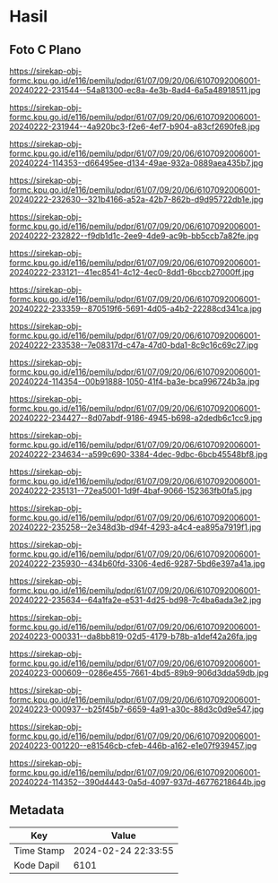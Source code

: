 # Hasil

## Foto C Plano

https://sirekap-obj-formc.kpu.go.id/e116/pemilu/pdpr/61/07/09/20/06/6107092006001-20240222-231544--54a81300-ec8a-4e3b-8ad4-6a5a48918511.jpg

https://sirekap-obj-formc.kpu.go.id/e116/pemilu/pdpr/61/07/09/20/06/6107092006001-20240222-231944--4a920bc3-f2e6-4ef7-b904-a83cf2690fe8.jpg

https://sirekap-obj-formc.kpu.go.id/e116/pemilu/pdpr/61/07/09/20/06/6107092006001-20240224-114353--d66495ee-d134-49ae-932a-0889aea435b7.jpg

https://sirekap-obj-formc.kpu.go.id/e116/pemilu/pdpr/61/07/09/20/06/6107092006001-20240222-232630--321b4166-a52a-42b7-862b-d9d95722db1e.jpg

https://sirekap-obj-formc.kpu.go.id/e116/pemilu/pdpr/61/07/09/20/06/6107092006001-20240222-232822--f9db1d1c-2ee9-4de9-ac9b-bb5ccb7a82fe.jpg

https://sirekap-obj-formc.kpu.go.id/e116/pemilu/pdpr/61/07/09/20/06/6107092006001-20240222-233121--41ec8541-4c12-4ec0-8dd1-6bccb27000ff.jpg

https://sirekap-obj-formc.kpu.go.id/e116/pemilu/pdpr/61/07/09/20/06/6107092006001-20240222-233359--870519f6-5691-4d05-a4b2-22288cd341ca.jpg

https://sirekap-obj-formc.kpu.go.id/e116/pemilu/pdpr/61/07/09/20/06/6107092006001-20240222-233538--7e08317d-c47a-47d0-bda1-8c9c16c69c27.jpg

https://sirekap-obj-formc.kpu.go.id/e116/pemilu/pdpr/61/07/09/20/06/6107092006001-20240224-114354--00b91888-1050-41f4-ba3e-bca996724b3a.jpg

https://sirekap-obj-formc.kpu.go.id/e116/pemilu/pdpr/61/07/09/20/06/6107092006001-20240222-234427--8d07abdf-9186-4945-b698-a2dedb6c1cc9.jpg

https://sirekap-obj-formc.kpu.go.id/e116/pemilu/pdpr/61/07/09/20/06/6107092006001-20240222-234634--a599c690-3384-4dec-9dbc-6bcb45548bf8.jpg

https://sirekap-obj-formc.kpu.go.id/e116/pemilu/pdpr/61/07/09/20/06/6107092006001-20240222-235131--72ea5001-1d9f-4baf-9066-152363fb0fa5.jpg

https://sirekap-obj-formc.kpu.go.id/e116/pemilu/pdpr/61/07/09/20/06/6107092006001-20240222-235258--2e348d3b-d94f-4293-a4c4-ea895a7919f1.jpg

https://sirekap-obj-formc.kpu.go.id/e116/pemilu/pdpr/61/07/09/20/06/6107092006001-20240222-235930--434b60fd-3306-4ed6-9287-5bd6e397a41a.jpg

https://sirekap-obj-formc.kpu.go.id/e116/pemilu/pdpr/61/07/09/20/06/6107092006001-20240222-235634--64a1fa2e-e531-4d25-bd98-7c4ba6ada3e2.jpg

https://sirekap-obj-formc.kpu.go.id/e116/pemilu/pdpr/61/07/09/20/06/6107092006001-20240223-000331--da8bb819-02d5-4179-b78b-a1def42a26fa.jpg

https://sirekap-obj-formc.kpu.go.id/e116/pemilu/pdpr/61/07/09/20/06/6107092006001-20240223-000609--0286e455-7661-4bd5-89b9-906d3dda59db.jpg

https://sirekap-obj-formc.kpu.go.id/e116/pemilu/pdpr/61/07/09/20/06/6107092006001-20240223-000937--b25f45b7-6659-4a91-a30c-88d3c0d9e547.jpg

https://sirekap-obj-formc.kpu.go.id/e116/pemilu/pdpr/61/07/09/20/06/6107092006001-20240223-001220--e81546cb-cfeb-446b-a162-e1e07f939457.jpg

https://sirekap-obj-formc.kpu.go.id/e116/pemilu/pdpr/61/07/09/20/06/6107092006001-20240224-114352--390d4443-0a5d-4097-937d-46776218644b.jpg


## Metadata

| Key        | Value               |
| ---------- | ------------------- |
| Time Stamp | 2024-02-24 22:33:55 |
| Kode Dapil | 6101                |



